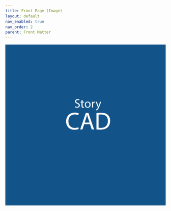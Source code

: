 ```yaml
---
title: Front Page (Image)
layout: default
nav_enabled: true
nav_order: 2
parent: Front Matter
---
```



![](StoryCAD.png)

